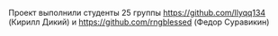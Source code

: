Проект выполнили студенты 25 группы https://github.com/llyqq134 (Кирилл Дикий) и https://github.com/rngblessed (Федор Суравикин)
